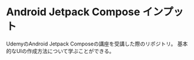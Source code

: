# Android Jetpack Compose インプット

UdemyのAndroid Jetpack Composeの講座を受講した際のリポジトリ。
基本的なUIの作成方法について学ぶことができる。
